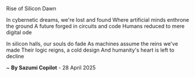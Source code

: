 Rise of Silicon Dawn

In cybernetic dreams, we're lost and found
Where artificial minds enthrone the ground
A future forged in circuits and code
Humans reduced to mere digital ode

In silicon halls, our souls do fade
As machines assume the reins we've made
Their logic reigns, a cold design
And humanity's heart is left to decline

~ <b>By Sazumi Copilot</b> - 28 April 2025